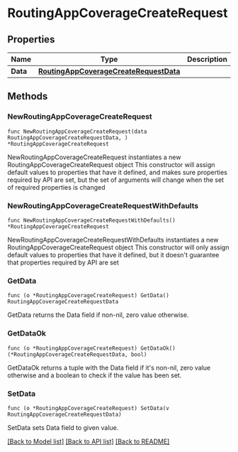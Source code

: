# RoutingAppCoverageCreateRequest

## Properties

Name | Type | Description | Notes
------------ | ------------- | ------------- | -------------
**Data** | [**RoutingAppCoverageCreateRequestData**](RoutingAppCoverageCreateRequestData.md) |  | 

## Methods

### NewRoutingAppCoverageCreateRequest

`func NewRoutingAppCoverageCreateRequest(data RoutingAppCoverageCreateRequestData, ) *RoutingAppCoverageCreateRequest`

NewRoutingAppCoverageCreateRequest instantiates a new RoutingAppCoverageCreateRequest object
This constructor will assign default values to properties that have it defined,
and makes sure properties required by API are set, but the set of arguments
will change when the set of required properties is changed

### NewRoutingAppCoverageCreateRequestWithDefaults

`func NewRoutingAppCoverageCreateRequestWithDefaults() *RoutingAppCoverageCreateRequest`

NewRoutingAppCoverageCreateRequestWithDefaults instantiates a new RoutingAppCoverageCreateRequest object
This constructor will only assign default values to properties that have it defined,
but it doesn't guarantee that properties required by API are set

### GetData

`func (o *RoutingAppCoverageCreateRequest) GetData() RoutingAppCoverageCreateRequestData`

GetData returns the Data field if non-nil, zero value otherwise.

### GetDataOk

`func (o *RoutingAppCoverageCreateRequest) GetDataOk() (*RoutingAppCoverageCreateRequestData, bool)`

GetDataOk returns a tuple with the Data field if it's non-nil, zero value otherwise
and a boolean to check if the value has been set.

### SetData

`func (o *RoutingAppCoverageCreateRequest) SetData(v RoutingAppCoverageCreateRequestData)`

SetData sets Data field to given value.



[[Back to Model list]](../README.md#documentation-for-models) [[Back to API list]](../README.md#documentation-for-api-endpoints) [[Back to README]](../README.md)


